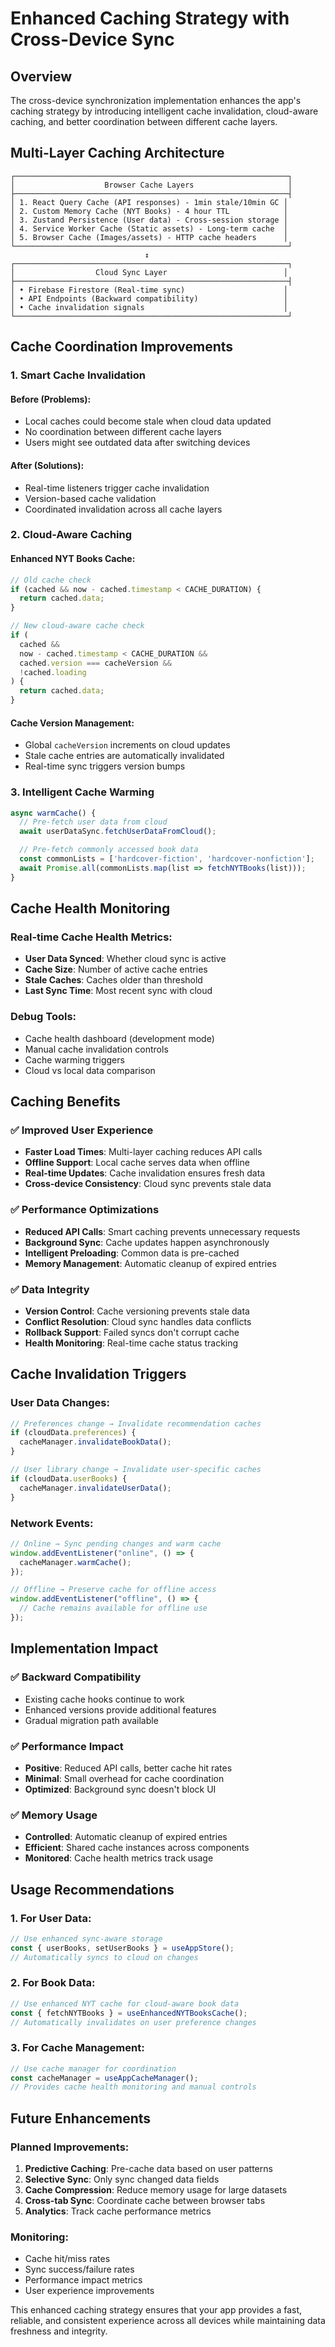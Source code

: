 # Enhanced Caching Strategy with Cross-Device Sync

## Overview

The cross-device synchronization implementation enhances the app's caching strategy by introducing intelligent cache invalidation, cloud-aware caching, and better coordination between different cache layers.

## Multi-Layer Caching Architecture

```
┌─────────────────────────────────────────────────────────────┐
│                    Browser Cache Layers                     │
├─────────────────────────────────────────────────────────────┤
│ 1. React Query Cache (API responses) - 1min stale/10min GC │
│ 2. Custom Memory Cache (NYT Books) - 4 hour TTL            │
│ 3. Zustand Persistence (User data) - Cross-session storage │
│ 4. Service Worker Cache (Static assets) - Long-term cache  │
│ 5. Browser Cache (Images/assets) - HTTP cache headers      │
└─────────────────────────────────────────────────────────────┘
                              ↕️
┌─────────────────────────────────────────────────────────────┐
│                  Cloud Sync Layer                          │
├─────────────────────────────────────────────────────────────┤
│ • Firebase Firestore (Real-time sync)                      │
│ • API Endpoints (Backward compatibility)                   │
│ • Cache invalidation signals                               │
└─────────────────────────────────────────────────────────────┘
```

## Cache Coordination Improvements

### 1. **Smart Cache Invalidation**

#### Before (Problems):

- Local caches could become stale when cloud data updated
- No coordination between different cache layers
- Users might see outdated data after switching devices

#### After (Solutions):

- Real-time listeners trigger cache invalidation
- Version-based cache validation
- Coordinated invalidation across all cache layers

### 2. **Cloud-Aware Caching**

#### Enhanced NYT Books Cache:

```typescript
// Old cache check
if (cached && now - cached.timestamp < CACHE_DURATION) {
  return cached.data;
}

// New cloud-aware cache check
if (
  cached &&
  now - cached.timestamp < CACHE_DURATION &&
  cached.version === cacheVersion &&
  !cached.loading
) {
  return cached.data;
}
```

#### Cache Version Management:

- Global `cacheVersion` increments on cloud updates
- Stale cache entries are automatically invalidated
- Real-time sync triggers version bumps

### 3. **Intelligent Cache Warming**

```typescript
async warmCache() {
  // Pre-fetch user data from cloud
  await userDataSync.fetchUserDataFromCloud();

  // Pre-fetch commonly accessed book data
  const commonLists = ['hardcover-fiction', 'hardcover-nonfiction'];
  await Promise.all(commonLists.map(list => fetchNYTBooks(list)));
}
```

## Cache Health Monitoring

### Real-time Cache Health Metrics:

- **User Data Synced**: Whether cloud sync is active
- **Cache Size**: Number of active cache entries
- **Stale Caches**: Caches older than threshold
- **Last Sync Time**: Most recent sync with cloud

### Debug Tools:

- Cache health dashboard (development mode)
- Manual cache invalidation controls
- Cache warming triggers
- Cloud vs local data comparison

## Caching Benefits

### ✅ **Improved User Experience**

- **Faster Load Times**: Multi-layer caching reduces API calls
- **Offline Support**: Local cache serves data when offline
- **Real-time Updates**: Cache invalidation ensures fresh data
- **Cross-device Consistency**: Cloud sync prevents stale data

### ✅ **Performance Optimizations**

- **Reduced API Calls**: Smart caching prevents unnecessary requests
- **Background Sync**: Cache updates happen asynchronously
- **Intelligent Preloading**: Common data is pre-cached
- **Memory Management**: Automatic cleanup of expired entries

### ✅ **Data Integrity**

- **Version Control**: Cache versioning prevents stale data
- **Conflict Resolution**: Cloud sync handles data conflicts
- **Rollback Support**: Failed syncs don't corrupt cache
- **Health Monitoring**: Real-time cache status tracking

## Cache Invalidation Triggers

### User Data Changes:

```typescript
// Preferences change → Invalidate recommendation caches
if (cloudData.preferences) {
  cacheManager.invalidateBookData();
}

// User library change → Invalidate user-specific caches
if (cloudData.userBooks) {
  cacheManager.invalidateUserData();
}
```

### Network Events:

```typescript
// Online → Sync pending changes and warm cache
window.addEventListener("online", () => {
  cacheManager.warmCache();
});

// Offline → Preserve cache for offline access
window.addEventListener("offline", () => {
  // Cache remains available for offline use
});
```

## Implementation Impact

### ✅ **Backward Compatibility**

- Existing cache hooks continue to work
- Enhanced versions provide additional features
- Gradual migration path available

### ✅ **Performance Impact**

- **Positive**: Reduced API calls, better cache hit rates
- **Minimal**: Small overhead for cache coordination
- **Optimized**: Background sync doesn't block UI

### ✅ **Memory Usage**

- **Controlled**: Automatic cleanup of expired entries
- **Efficient**: Shared cache instances across components
- **Monitored**: Cache health metrics track usage

## Usage Recommendations

### 1. **For User Data**:

```typescript
// Use enhanced sync-aware storage
const { userBooks, setUserBooks } = useAppStore();
// Automatically syncs to cloud on changes
```

### 2. **For Book Data**:

```typescript
// Use enhanced NYT cache for cloud-aware book data
const { fetchNYTBooks } = useEnhancedNYTBooksCache();
// Automatically invalidates on user preference changes
```

### 3. **For Cache Management**:

```typescript
// Use cache manager for coordination
const cacheManager = useAppCacheManager();
// Provides cache health monitoring and manual controls
```

## Future Enhancements

### Planned Improvements:

1. **Predictive Caching**: Pre-cache data based on user patterns
2. **Selective Sync**: Only sync changed data fields
3. **Cache Compression**: Reduce memory usage for large datasets
4. **Cross-tab Sync**: Coordinate cache between browser tabs
5. **Analytics**: Track cache performance metrics

### Monitoring:

- Cache hit/miss rates
- Sync success/failure rates
- Performance impact metrics
- User experience improvements

This enhanced caching strategy ensures that your app provides a fast, reliable, and consistent experience across all devices while maintaining data freshness and integrity.
